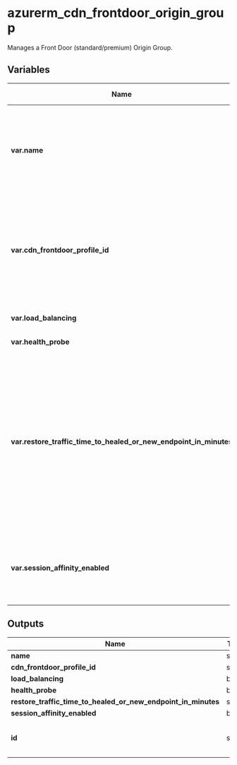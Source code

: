 # azurerm_cdn_frontdoor_origin_group

Manages a Front Door (standard/premium) Origin Group.

## Variables

| Name | Type | Required? | Default  | possible values | Description |
| ---- | ---- | --------- | -------- | ----------- | ----------- |
| **var.name** | string | True | -  |  -  | The name which should be used for this Front Door Origin Group. Changing this forces a new Front Door Origin Group to be created. | 
| **var.cdn_frontdoor_profile_id** | string | True | -  |  -  | The ID of the Front Door Profile within which this Front Door Origin Group should exist. Changing this forces a new Front Door Origin Group to be created. | 
| **var.load_balancing** | block | True | -  |  -  | A `load_balancing` block. | 
| **var.health_probe** | block | False | -  |  -  | A `health_probe` block. | 
| **var.restore_traffic_time_to_healed_or_new_endpoint_in_minutes** | string | False | `10`  |  `0`, `50`, `10`  | Specifies the amount of time which should elapse before shifting traffic to another endpoint when a healthy endpoint becomes unhealthy or a new endpoint is added. Possible values are between `0` and `50` minutes (inclusive). Default is `10` minutes. | 
| **var.session_affinity_enabled** | bool | False | `True`  |  -  | Specifies whether session affinity should be enabled on this host. Defaults to `true`. | 



## Outputs

| Name | Type | Description |
| ---- | ---- | --------- | 
| **name** | string  | - | 
| **cdn_frontdoor_profile_id** | string  | - | 
| **load_balancing** | block  | - | 
| **health_probe** | block  | - | 
| **restore_traffic_time_to_healed_or_new_endpoint_in_minutes** | string  | - | 
| **session_affinity_enabled** | bool  | - | 
| **id** | string  | The ID of the Front Door Origin Group. | 